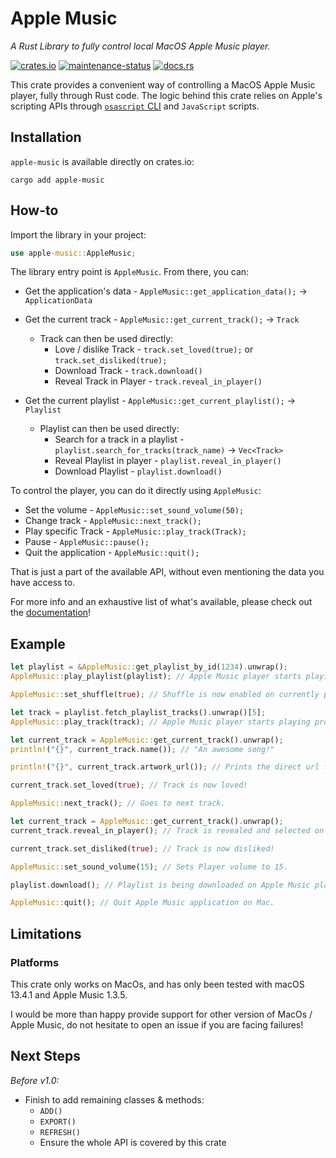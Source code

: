 # Apple Music
_A Rust Library to fully control local MacOS Apple Music player._

[![crates.io](https://img.shields.io/crates/v/apple-music.svg)](https://crates.io/crates/apple-music)
[![maintenance-status](https://img.shields.io/badge/maintenance-actively--developed-brightgreen.svg)](https://crates.io/crates/apple-music)
[![docs.rs](https://img.shields.io/docsrs/apple-music)](https://docs.rs/apple-music/latest)

This crate provides a convenient way of controlling a MacOS Apple Music player, fully through Rust code.
The logic behind this crate relies on Apple's scripting APIs through [`osascript` CLI](https://ss64.com/mac/osascript.html) and `JavaScript` scripts.

## Installation
`apple-music` is available directly on crates.io:
```shell
cargo add apple-music
```

## How-to
Import the library in your project:
```rust
use apple-music::AppleMusic;
```

The library entry point is `AppleMusic`. From there, you can:
- Get the application's data - `AppleMusic::get_application_data();` -> `ApplicationData`
- Get the current track - `AppleMusic::get_current_track();` -> `Track`
  - Track can then be used directly:
    - Love / dislike Track - `track.set_loved(true);` or `track.set_disliked(true);`
    - Download Track - `track.download()`
    - Reveal Track in Player - `track.reveal_in_player()`


- Get the current playlist - `AppleMusic::get_current_playlist();` -> `Playlist`
  - Playlist can then be used directly:
    - Search for a track in a playlist - `playlist.search_for_tracks(track_name)` -> `Vec<Track>`
    - Reveal Playlist in player - `playlist.reveal_in_player()`
    - Download Playlist - `playlist.download()`

To control the player, you can do it directly using `AppleMusic`:
- Set the volume - `AppleMusic::set_sound_volume(50);`
- Change track - `AppleMusic::next_track();`
- Play specific Track - `AppleMusic::play_track(Track);`
- Pause - `AppleMusic::pause();`
- Quit the application - `AppleMusic::quit();`


That is just a part of the available API, without even mentioning the data you have access to.

For more info and an exhaustive list of what's available, please check out the [documentation](https://docs.rs/apple-music/latest)!


## Example
```rust
let playlist = &AppleMusic::get_playlist_by_id(1234).unwrap();
AppleMusic::play_playlist(playlist); // Apple Music player starts playing provided Playlist.

AppleMusic::set_shuffle(true); // Shuffle is now enabled on currently playing Playlist.

let track = playlist.fetch_playlist_tracks().unwrap()[5];
AppleMusic::play_track(track); // Apple Music player starts playing provided Track.

let current_track = AppleMusic::get_current_track().unwrap();
println!("{}", current_track.name()); // "An awesome song!"

println!("{}", current_track.artwork_url()); // Prints the direct url for the Artwork of the Track.

current_track.set_loved(true); // Track is now loved!

AppleMusic::next_track(); // Goes to next track.

let current_track = AppleMusic::get_current_track().unwrap();
current_track.reveal_in_player(); // Track is revealed and selected on Apple Music player.

current_track.set_disliked(true); // Track is now disliked!

AppleMusic::set_sound_volume(15); // Sets Player volume to 15.

playlist.download(); // Playlist is being downloaded on Apple Music player.

AppleMusic::quit(); // Quit Apple Music application on Mac.
```

## Limitations
### Platforms
This crate only works on MacOs, and has only been tested with macOS 13.4.1 and Apple Music 1.3.5.

I would be more than happy provide support for other version of MacOs / Apple Music, do not hesitate to open an issue if you are facing failures!

## Next Steps 
_Before v1.0:_
- Finish to add remaining classes & methods:
  - `ADD()`
  - `EXPORT()`
  - `REFRESH()`
  - Ensure the whole API is covered by this crate
